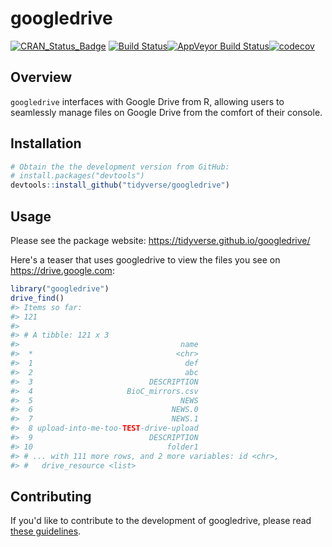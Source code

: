 
<!-- README.md is generated from README.Rmd. Please edit that file -->
googledrive
===========

[![CRAN\_Status\_Badge](http://www.r-pkg.org/badges/version/googledrive)](https://cran.r-project.org/package=googledrive) [![Build Status](https://travis-ci.org/tidyverse/googledrive.svg?branch=master)](https://travis-ci.org/tidyverse/googledrive)[![AppVeyor Build Status](https://ci.appveyor.com/api/projects/status/github/tidyverse/googledrive?branch=master&svg=true)](https://ci.appveyor.com/project/tidyverse/googledrive)[![codecov](https://codecov.io/gh/tidyverse/googledrive/branch/master/graph/badge.svg)](https://codecov.io/gh/tidyverse/googledrive?branch=master)

Overview
--------

`googledrive` interfaces with Google Drive from R, allowing users to seamlessly manage files on Google Drive from the comfort of their console.

Installation
------------

``` r
# Obtain the the development version from GitHub:
# install.packages("devtools")
devtools::install_github("tidyverse/googledrive")
```

Usage
-----

Please see the package website: <https://tidyverse.github.io/googledrive/>

Here's a teaser that uses googledrive to view the files you see on <https://drive.google.com>:

``` r
library("googledrive")
drive_find()
#> Items so far:
#> 121
#> 
#> # A tibble: 121 x 3
#>                                    name
#>  *                                <chr>
#>  1                                  def
#>  2                                  abc
#>  3                          DESCRIPTION
#>  4                     BioC_mirrors.csv
#>  5                                 NEWS
#>  6                               NEWS.0
#>  7                               NEWS.1
#>  8 upload-into-me-too-TEST-drive-upload
#>  9                          DESCRIPTION
#> 10                              folder1
#> # ... with 111 more rows, and 2 more variables: id <chr>,
#> #   drive_resource <list>
```

Contributing
------------

If you'd like to contribute to the development of googledrive, please read [these guidelines](CONTRIBUTING.md).
